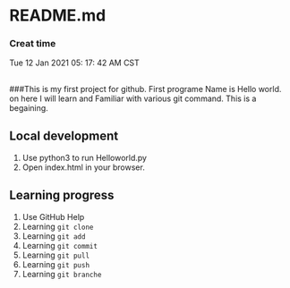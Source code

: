 # README.md
### Creat time   
Tue 12 Jan 2021 05:  17:  42 AM CST

##
###This is my first project for github. First programe Name is Hello world.
on here I will learn and Familiar with various git command. This is a begaining.

## Local development

1. Use python3 to run Helloworld.py
2. Open index.html in your browser.

## Learning progress

1. Use GitHub Help
2. Learning `git clone`
3. Learning `git add`
4. Learning `git commit`
5. Learning `git pull`
6. Learning `git push`
7. Learning `git branche`
